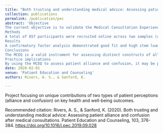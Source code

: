 ```yaml
---
title: "Both trusting and understanding medical advice: Assessing patient alliance and confusion after medical consultations"
collection: publications
permalink: /publication/pec
abstract: 'Objective
The current objective is to validate the Medical Consultation Experience Questionnaire (MCEQ) and to examine distinctions between constructs of patient perceived alliance and experienced confusion in relation to key health outcomes.
Methods
A total of 857 participants were recruited online across two samples (adults with various medical conditions and with diabetes and/or hypertension specifically).
Results
A confirmatory factor analysis demonstrated good fit and high item loadings for the theoretical bifactor model. Item response theory analyses showed very high individual item discrimination and good test information across a wide range of values. Confusion was uniquely and significantly more strongly related to psychological distress than was alliance; the same was true for alliance with positive affect. Both alliance and confusion significantly contributed to treatment motivation. Only confusion explained unique variance in control of HbA1C levels and blood pressure after controlling for alliance and other variables.
Conclusions
The MCEQ is a valid instrument for assessing distinct constructs of alliance and confusion. Future research should focus on the unique role of confusion for patient outcomes.
Practice implications
By using the MCEQ to assess patient alliance and confusion, it may be possible to detect and prioritize individual patient needs and improve patient outcomes.'
date: 2020-02-01
venue: 'Patient Education and Counseling'
authors: Rivers, A. S., & Sanford, K.

---
```

Project focusing on unique contributions of two types of patient perceptions (alliance and confusion) on key health and well-being outcomes.

Recommended citation: Rivers, A. S., & Sanford, K. (2020). Both trusting and understanding medical advice: Assessing patient alliance and confusion after medical consultations. Patient Education and Counseling, 103, 376-384. https://doi.org/10.1016/j.pec.2019.09.028
